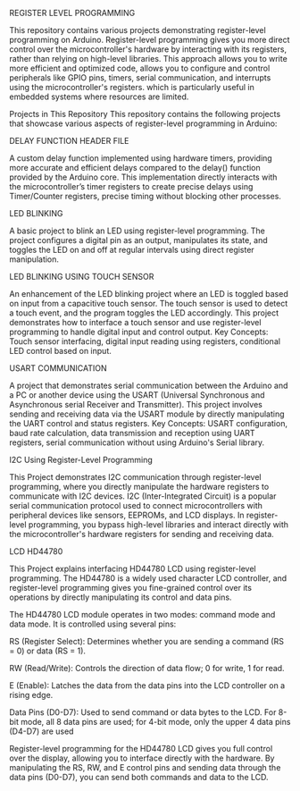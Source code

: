 REGISTER LEVEL PROGRAMMING

This repository contains various projects demonstrating register-level programming on Arduino. Register-level programming gives you more direct control over the microcontroller's hardware by interacting with its registers, rather than relying on high-level libraries. This approach allows you to write more efficient and optimized code, allows you to configure and control peripherals like GPIO pins, timers, serial communication, and interrupts using the microcontroller's registers. which is particularly useful in embedded systems where resources are limited.

Projects in This Repository
This repository contains the following projects that showcase various aspects of register-level programming in Arduino:

 DELAY FUNCTION HEADER FILE

   A custom delay function implemented using hardware timers, providing more accurate and efficient delays compared to the delay() function provided by the Arduino core. This implementation directly interacts 
   with 
   the microcontroller’s timer registers to create precise delays using Timer/Counter registers, precise timing without blocking other processes.

LED BLINKING

   A basic project to blink an LED using register-level programming. The project configures a digital pin as an output, manipulates its state, and toggles the LED on and off at regular intervals using direct 
   register manipulation.

LED BLINKING USING TOUCH SENSOR

   An enhancement of the LED blinking project where an LED is toggled based on input from a capacitive touch sensor. The touch sensor is used to detect a touch event, and the program toggles the LED accordingly. 
   This project demonstrates how to interface a touch sensor and use register-level programming to handle digital input and control output.
   Key Concepts: Touch sensor interfacing, digital input reading using registers, conditional LED control based on input.

USART COMMUNICATION

   A project that demonstrates serial communication between the Arduino and a PC or another device using the USART (Universal Synchronous and Asynchronous serial 
    Receiver and Transmitter). This project involves 
    sending and receiving data via the USART module by directly manipulating the UART control and status registers.
    Key Concepts: USART configuration, baud rate calculation, data transmission and reception using UART registers, serial communication without using Arduino's 
    Serial library.

I2C Using Register-Level Programming

   This Project demonstrates I2C communication through register-level programming, where you directly manipulate the hardware registers to communicate with I2C 
   devices.
   I2C (Inter-Integrated Circuit) is a popular serial communication protocol used to connect microcontrollers with peripheral devices like sensors, EEPROMs, and 
   LCD displays. In register-level programming, you 
   bypass high-level libraries and interact directly with the microcontroller's hardware registers for sending and receiving data.

 LCD HD44780

   This Project explains interfacing HD44780 LCD using register-level programming. The HD44780 is a widely used character LCD controller, and register-level programming gives you fine-grained control over its operations by directly manipulating its control and data pins.

   The HD44780 LCD module operates in two modes: command mode and data mode. It is controlled using several pins:

   RS (Register Select): Determines whether you are sending a command (RS = 0) or data (RS = 1).

   RW (Read/Write): Controls the direction of data flow; 0 for write, 1 for read.

   E (Enable): Latches the data from the data pins into the LCD controller on a rising edge.

   Data Pins (D0-D7): Used to send command or data bytes to the LCD. For 8-bit mode, all 8 data pins are used; for 4-bit mode, only the upper 4 data pins (D4-D7) 
   are used

   Register-level programming for the HD44780 LCD gives you full control over the display, allowing you to interface directly with the hardware. By manipulating 
   the RS, RW, and E control pins and sending data through the data pins (D0-D7), you can send both commands and data to the LCD.
